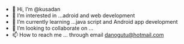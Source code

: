 - 👋 Hi, I’m @kusadan
- 👀 I’m interested in ...adroid and web development
- 🌱 I’m currently learning ...java script and Android app development
- 💞️ I’m looking to collaborate on ...
- 📫 How to reach me ... through email danogutu@hotmail.com

<!---
kusadan/kusadan is a ✨ special ✨ repository because its `README.md` (this file) appears on your GitHub profile.
You can click the Preview link to take a look at your changes.
--->
